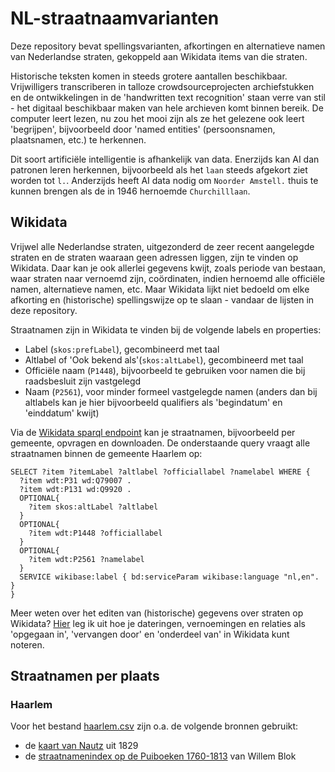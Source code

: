# NL-straatnaamvarianten

Deze repository bevat spellingsvarianten, afkortingen en alternatieve namen van Nederlandse straten, gekoppeld aan Wikidata items van die straten.

Historische teksten komen in steeds grotere aantallen beschikbaar. Vrijwilligers transcriberen in talloze crowdsourceprojecten archiefstukken en de ontwikkelingen in de 'handwritten text recognition' staan verre van stil - het digitaal beschikbaar maken van hele archieven komt binnen bereik. De computer leert lezen, nu zou het mooi zijn als ze het gelezene ook leert 'begrijpen', bijvoorbeeld door 'named entities' (persoonsnamen, plaatsnamen, etc.) te herkennen. 

Dit soort artificiële intelligentie is afhankelijk van data. Enerzijds kan AI dan patronen leren herkennen, bijvoorbeeld als het `laan` steeds afgekort ziet worden tot `l.`. Anderzijds heeft AI data nodig om `Noorder Amstell.` thuis te kunnen brengen als de in 1946 hernoemde `Churchilllaan`.

## Wikidata

Vrijwel alle Nederlandse straten, uitgezonderd de zeer recent aangelegde straten en de straten waaraan geen adressen liggen, zijn te vinden op Wikidata. Daar kan je ook allerlei gegevens kwijt, zoals periode van bestaan, waar straten naar vernoemd zijn, coördinaten, indien hernoemd alle officiële namen, alternatieve namen,  etc. Maar Wikidata lijkt niet bedoeld om elke afkorting en (historische) spellingswijze op te slaan - vandaar de lijsten in deze repository.

Straatnamen zijn in Wikidata te vinden bij de volgende labels en properties:

- Label (`skos:prefLabel`), gecombineerd met taal
- Altlabel of 'Ook bekend als'(`skos:altLabel`), gecombineerd met taal
- Officiële naam (`P1448`), bijvoorbeeld te gebruiken voor namen die bij raadsbesluit zijn vastgelegd
- Naam (`P2561`), voor minder formeel vastgelegde namen (anders dan bij altlabels kan je hier bijvoorbeeld qualifiers als 'begindatum' en 'einddatum' kwijt)

Via de [Wikidata sparql endpoint](https://query.wikidata.org/) kan je straatnamen, bijvoorbeeld per gemeente, opvragen en downloaden. De onderstaande query vraagt alle straatnamen binnen de gemeente Haarlem op:

```
SELECT ?item ?itemLabel ?altlabel ?officiallabel ?namelabel WHERE {
  ?item wdt:P31 wd:Q79007 .
  ?item wdt:P131 wd:Q9920 .
  OPTIONAL{
    ?item skos:altLabel ?altlabel
  }
  OPTIONAL{
    ?item wdt:P1448 ?officiallabel
  }
  OPTIONAL{
    ?item wdt:P2561 ?namelabel
  }
  SERVICE wikibase:label { bd:serviceParam wikibase:language "nl,en". }
}
```

Meer weten over het editen van (historische) gegevens over straten op Wikidata? [Hier](https://github.com/mmmenno/linked-elo/tree/master/straten) leg ik uit hoe je dateringen, vernoemingen en relaties als 'opgegaan in', 'vervangen door' en 'onderdeel van' in Wikidata kunt noteren.

## Straatnamen per plaats

### Haarlem

Voor het bestand [haarlem.csv](haarlem.csv) zijn o.a. de volgende bronnen gebruikt:

- de [kaart van Nautz](https://github.com/mmmenno/nautz) uit 1829
- de [straatnamenindex op de Puiboeken 1760-1813](https://geneaknowhow.net/script/dewit/haarlem-puiboeken.htm) van Willem Blok



